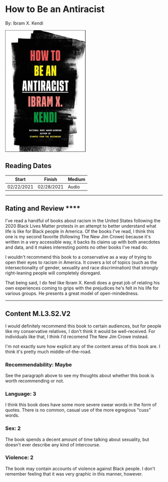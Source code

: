 # How to Be an Antiracist
By: Ibram X. Kendi

![How to Be an Antiracist Cover](../Covers/HowToBeAnAntiracist.jpg)

## Reading Dates
| Start | Finish | Medium |
| ---------- | ---------- | ----- |
| 02/22/2021 | 02/28/2021 | Audio |

---

## Rating and Review ****
I've read a handful of books about racism in the United States following the 2020 Black Lives Matter protests in an attempt to better understand what life is like for Black people in America. Of the books I've read, I think this one is my second favorite (following The New Jim Crowe) because it's written in a very accessible way, it backs its claims up with both anecdotes and data, and it makes interesting points no other books I've read do.

I wouldn't recommend this book to a conservative as a way of trying to open their eyes to racism in America. It covers a lot of topics (such as the intersectionality of gender, sexuality and race discrimination) that strongly right-leaning people will completely disregard. 

That being said, I do feel like Ibram X. Kendi does a great job of relating his own experiences coming to grips with the prejudices he's felt in his life for various groups. He presents a great model of open-mindedness.

---

## Content M.L3.S2.V2
I would definitely recommend this book to certain audiences, but for people like my conservative relatives, I don't think it would be well-received. For individuals like that, I think I'd recomend The New Jim Crowe instead. 

I'm not exactly sure how explicit any of the content areas of this book are. I think it's pretty much middle-of-the-road.

### Recommendability: Maybe
See the paragraph above to see my thoughts about whether this book is worth recommending or not.


### Language: 3
I think this book does have some more severe swear words in the form of quotes. There is no common, casual use of the more egregious "cuss" words.

### Sex: 2
The book spends a decent amount of time talking about sexuality, but doesn't ever describe any kind of intercourse.

### Violence: 2
The book may contain accounts of violence against Black people. I don't remember feeling that it was very graphic in this manner, however.

